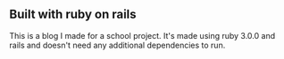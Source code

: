 ## Built with ruby on rails
This is a blog I made for a school project. It's made using ruby 3.0.0 and rails and doesn't need any additional dependencies to run.
